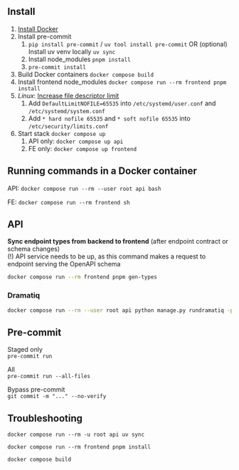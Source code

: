 ## Install
1. [Install Docker](https://docs.docker.com/install/)
2. Install pre-commit
   1. `pip install pre-commit` / `uv tool install pre-commit` OR (optional) Install uv venv locally `uv sync`
   2. Install node_modules `pnpm install`
   3. `pre-commit install`
3. Build Docker containers `docker compose build`
4. Install frontend node_modules `docker compose run --rm frontend pnpm install`
5. *Linux*: [Increase file descriptor limit](https://vitejs.dev/guide/troubleshooting.html#requests-are-stalled-forever)
   1. Add `DefaultLimitNOFILE=65535` into `/etc/systemd/user.conf` and `/etc/systemd/system.conf`
   2. Add `* hard nofile 65535` and `* soft nofile 65535`  into `/etc/security/limits.conf`
6. Start stack `docker compose up`
   1. API only: `docker compose up api`
   2. FE only: `docker compose up frontend`

## Running commands in a Docker container
API: `docker compose run --rm --user root api bash`

FE: `docker compose run --rm frontend sh`

## API

**Sync endpoint types from backend to frontend** (after endpoint contract or schema changes)  
(!) API service needs to be up, as this command makes a request to endpoint serving the OpenAPI schema  
```sh
docker compose run --rm frontend pnpm gen-types
```

### Dramatiq

```bash
docker compose run --rm --user root api python manage.py rundramatiq -p 6
```

## Pre-commit
Staged only  
`pre-commit run`

All  
`pre-commit run --all-files`

Bypass pre-commit  
`git commit -m "..." --no-verify`

## Troubleshooting
`docker compose run --rm -u root api uv sync`

`docker compose run --rm frontend pnpm install`

`docker compose build`
